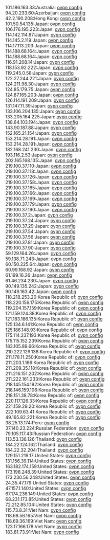 101.186.163.33:Australia: [ovpn config](vpn/101_186_163_33.ovpn)  
94.20.233.60:Azerbaijan: [ovpn config](vpn/94_20_233_60.ovpn)  
42.2.190.208:Hong Kong: [ovpn config](vpn/42_2_190_208.ovpn)  
101.50.54.135:Japan: [ovpn config](vpn/101_50_54_135.ovpn)  
106.176.195.223:Japan: [ovpn config](vpn/106_176_195_223.ovpn)  
114.142.114.87:Japan: [ovpn config](vpn/114_142_114_87.ovpn)  
114.145.2.119:Japan: [ovpn config](vpn/114_145_2_119.ovpn)  
114.17.113.203:Japan: [ovpn config](vpn/114_17_113_203.ovpn)  
114.188.68.164:Japan: [ovpn config](vpn/114_188_68_164.ovpn)  
114.188.68.164:Japan: [ovpn config](vpn/114_188_68_164.ovpn)  
116.91.208.14:Japan: [ovpn config](vpn/116_91_208_14.ovpn)  
118.153.92.222:Japan: [ovpn config](vpn/118_153_92_222.ovpn)  
119.245.0.58:Japan: [ovpn config](vpn/119_245_0_58.ovpn)  
122.27.244.221:Japan: [ovpn config](vpn/122_27_244_221.ovpn)  
124.211.98.30:Japan: [ovpn config](vpn/124_211_98_30.ovpn)  
124.85.179.75:Japan: [ovpn config](vpn/124_85_179_75.ovpn)  
124.87.165.203:Japan: [ovpn config](vpn/124_87_165_203.ovpn)  
126.114.191.209:Japan: [ovpn config](vpn/126_114_191_209.ovpn)  
131.147.11.39:Japan: [ovpn config](vpn/131_147_11_39.ovpn)  
133.106.204.135:Japan: [ovpn config](vpn/133_106_204_135.ovpn)  
133.205.164.225:Japan: [ovpn config](vpn/133_205_164_225.ovpn)  
138.64.103.194:Japan: [ovpn config](vpn/138_64_103_194.ovpn)  
143.90.187.88:Japan: [ovpn config](vpn/143_90_187_88.ovpn)  
152.165.21.154:Japan: [ovpn config](vpn/152_165_21_154.ovpn)  
153.214.28.191:Japan: [ovpn config](vpn/153_214_28_191.ovpn)  
153.214.28.191:Japan: [ovpn config](vpn/153_214_28_191.ovpn)  
182.168.241.230:Japan: [ovpn config](vpn/182_168_241_230.ovpn)  
193.116.2.53:Japan: [ovpn config](vpn/193_116_2_53.ovpn)  
202.165.168.135:Japan: [ovpn config](vpn/202_165_168_135.ovpn)  
219.100.37.110:Japan: [ovpn config](vpn/219_100_37_110.ovpn)  
219.100.37.118:Japan: [ovpn config](vpn/219_100_37_118.ovpn)  
219.100.37.126:Japan: [ovpn config](vpn/219_100_37_126.ovpn)  
219.100.37.158:Japan: [ovpn config](vpn/219_100_37_158.ovpn)  
219.100.37.165:Japan: [ovpn config](vpn/219_100_37_165.ovpn)  
219.100.37.166:Japan: [ovpn config](vpn/219_100_37_166.ovpn)  
219.100.37.169:Japan: [ovpn config](vpn/219_100_37_169.ovpn)  
219.100.37.179:Japan: [ovpn config](vpn/219_100_37_179.ovpn)  
219.100.37.190:Japan: [ovpn config](vpn/219_100_37_190.ovpn)  
219.100.37.2:Japan: [ovpn config](vpn/219_100_37_2.ovpn)  
219.100.37.24:Japan: [ovpn config](vpn/219_100_37_24.ovpn)  
219.100.37.29:Japan: [ovpn config](vpn/219_100_37_29.ovpn)  
219.100.37.54:Japan: [ovpn config](vpn/219_100_37_54.ovpn)  
219.100.37.56:Japan: [ovpn config](vpn/219_100_37_56.ovpn)  
219.100.37.81:Japan: [ovpn config](vpn/219_100_37_81.ovpn)  
219.100.37.90:Japan: [ovpn config](vpn/219_100_37_90.ovpn)  
59.129.164.26:Japan: [ovpn config](vpn/59_129_164_26.ovpn)  
59.138.71.243:Japan: [ovpn config](vpn/59_138_71_243.ovpn)  
60.150.225.64:Japan: [ovpn config](vpn/60_150_225_64.ovpn)  
60.99.168.92:Japan: [ovpn config](vpn/60_99_168_92.ovpn)  
61.199.16.26:Japan: [ovpn config](vpn/61_199_16_26.ovpn)  
61.46.234.230:Japan: [ovpn config](vpn/61_46_234_230.ovpn)  
90.149.135.242:Japan: [ovpn config](vpn/90_149_135_242.ovpn)  
90.149.163.42:Japan: [ovpn config](vpn/90_149_163_42.ovpn)  
118.218.253.20:Korea Republic of: [ovpn config](vpn/118_218_253_20.ovpn)  
118.220.156.175:Korea Republic of: [ovpn config](vpn/118_220_156_175.ovpn)  
119.204.157.159:Korea Republic of: [ovpn config](vpn/119_204_157_159.ovpn)  
121.159.124.38:Korea Republic of: [ovpn config](vpn/121_159_124_38.ovpn)  
121.183.186.135:Korea Republic of: [ovpn config](vpn/121_183_186_135.ovpn)  
125.134.6.141:Korea Republic of: [ovpn config](vpn/125_134_6_141.ovpn)  
125.186.148.93:Korea Republic of: [ovpn config](vpn/125_186_148_93.ovpn)  
175.114.237.193:Korea Republic of: [ovpn config](vpn/175_114_237_193.ovpn)  
175.115.152.239:Korea Republic of: [ovpn config](vpn/175_115_152_239.ovpn)  
183.105.89.66:Korea Republic of: [ovpn config](vpn/183_105_89_66.ovpn)  
210.222.129.138:Korea Republic of: [ovpn config](vpn/210_222_129_138.ovpn)  
211.178.11.250:Korea Republic of: [ovpn config](vpn/211_178_11_250.ovpn)  
211.203.1.166:Korea Republic of: [ovpn config](vpn/211_203_1_166.ovpn)  
211.209.35.118:Korea Republic of: [ovpn config](vpn/211_209_35_118.ovpn)  
211.216.151.202:Korea Republic of: [ovpn config](vpn/211_216_151_202.ovpn)  
211.222.161.233:Korea Republic of: [ovpn config](vpn/211_222_161_233.ovpn)  
218.145.154.192:Korea Republic of: [ovpn config](vpn/218_145_154_192.ovpn)  
218.146.159.106:Korea Republic of: [ovpn config](vpn/218_146_159_106.ovpn)  
218.151.38.78:Korea Republic of: [ovpn config](vpn/218_151_38_78.ovpn)  
220.117.126.33:Korea Republic of: [ovpn config](vpn/220_117_126_33.ovpn)  
221.159.29.20:Korea Republic of: [ovpn config](vpn/221_159_29_20.ovpn)  
222.109.63.41:Korea Republic of: [ovpn config](vpn/222_109_63_41.ovpn)  
49.165.82.221:Korea Republic of: [ovpn config](vpn/49_165_82_221.ovpn)  
38.25.13.174:Peru: [ovpn config](vpn/38_25_13_174.ovpn)  
37.140.23.224:Russian Federation: [ovpn config](vpn/37_140_23_224.ovpn)  
79.105.117.43:Russian Federation: [ovpn config](vpn/79_105_117_43.ovpn)  
113.53.136.126:Thailand: [ovpn config](vpn/113_53_136_126.ovpn)  
184.22.124.162:Thailand: [ovpn config](vpn/184_22_124_162.ovpn)  
184.22.32.204:Thailand: [ovpn config](vpn/184_22_32_204.ovpn)  
129.151.219.17:United States: [ovpn config](vpn/129_151_219_17.ovpn)  
131.156.39.114:United States: [ovpn config](vpn/131_156_39_114.ovpn)  
163.182.174.159:United States: [ovpn config](vpn/163_182_174_159.ovpn)  
173.198.248.39:United States: [ovpn config](vpn/173_198_248_39.ovpn)  
173.230.56.248:United States: [ovpn config](vpn/173_230_56_248.ovpn)  
24.35.47.179:United States: [ovpn config](vpn/24_35_47_179.ovpn)  
47.157.1.140:United States: [ovpn config](vpn/47_157_1_140.ovpn)  
67.174.236.149:United States: [ovpn config](vpn/67_174_236_149.ovpn)  
68.231.173.85:United States: [ovpn config](vpn/68_231_173_85.ovpn)  
72.212.85.104:United States: [ovpn config](vpn/72_212_85_104.ovpn)  
115.73.8.31:Viet Nam: [ovpn config](vpn/115_73_8_31.ovpn)  
118.68.56.165:Viet Nam: [ovpn config](vpn/118_68_56_165.ovpn)  
118.69.36.169:Viet Nam: [ovpn config](vpn/118_69_36_169.ovpn)  
123.17.166.178:Viet Nam: [ovpn config](vpn/123_17_166_178.ovpn)  
183.81.73.91:Viet Nam: [ovpn config](vpn/183_81_73_91.ovpn)  
